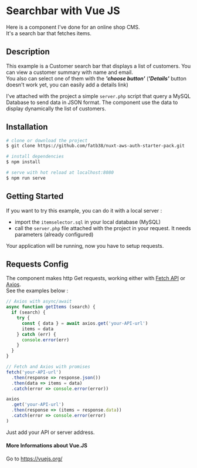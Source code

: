 # Searchbar with Vue JS

Here is a component I've done for an online shop CMS.  
It's a search bar that fetches items.

## Description

This example is a Customer search bar that displays a list of customers. You can view a customer summary with name and
email.<br>
You also can select one of them with the _**'choose button'**_ (**_'Details'_** button doesn't work yet, you can easily
add a details link)

I've attached with the project a simple `server.php` script that query a MySQL Database to send data in JSON format. The
component use the data to display dynamically the list of customers.

## Installation

```bash
# clone or download the project
$ git clone https://github.com/fatb38/nuxt-aws-auth-starter-pack.git

# install dependencies
$ npm install

# serve with hot reload at localhost:8080
$ npm run serve
```

## Getting Started

If you want to try this example, you can do it with a local server :

- import the `itemselector.sql`  in your local database (MySQL)
- call the `server.php` file attached with the project in your request. It needs parameters (already configured)

Your application will be running, now you have to setup requests.

## Requests Config

The component makes http Get requests, working either
with [Fetch API](https://developer.mozilla.org/en-US/docs/Web/API/Fetch_API)
or [Axios](https://www.npmjs.com/package/axios).  
See the examples below :

```javascript
// Axios with async/await
async function getItems (search) {
  if (search) {
    try {
      const { data } = await axios.get('your-API-url')
      items = data
    } catch (err) {
      console.error(err)
    }
  }
}

// Fetch and Axios with promises
fetch('your-API-url')
  .then(response => response.json())
  .then(data => items = data)
  .catch(error => console.error(error))

axios
  .get('your-API-url')
  .then(response => (items = response.data))
  .catch(error => console.error(error)
)
```

Just add your API or server address.

#### More Informations about Vue.JS

Go to <https://vuejs.org/>

